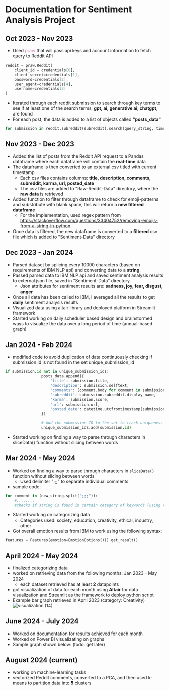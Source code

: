 # Documentation for Sentiment Analysis Project

## Oct 2023 - Nov 2023
- Used <span style="color: #d67fbb">praw</span> that will pass api keys and account information to fetch query to Reddit API
``` python
reddit = praw.Reddit(
    client_id = credentials[0],
    client_secret=credentials[1],
    password=credentials[2],
    user_agent=credentials[4],
    username=credentials[3]
)
```


- Iterated through each reddit submission to search through key terms to see if at least one of the search terms, **gpt, ai, generative ai, chatgpt**, are found
- For each post, the data is added to a list of objects called **"posts_data"**
``` python
for submission in reddit.subreddit(subreddit).search(query_string, time_filter='day', limit=20):

```

## Nov 2023 - Dec 2023
- Added the list of posts from the Reddit API request to a Pandas dataframe where each dataframe will contain the **real-time** data
- The dataframe is then converted to an external csv titled with current timestamp
	- Each csv files contains columns: **title, description, comments, subreddit, karma, url, posted_date**
 	- The csv files are added to "Raw-Reddit-Data" directory, where the **raw data** is retrieved
- Added function to filter through dataframe to check for emoji-patterns and substribute with blank space, this will return a **new filtered dataframe**
	- For the implementation, used regex pattern from <href>https://stackoverflow.com/questions/33404752/removing-emojis-from-a-string-in-python </href>
- Once data is filtered, the new dataframe is converted to a **filtered** csv file which is added to "Sentiment-Data" directory

## Dec 2023 - Jan 2024
- Parsed dataset by splicing every 10000 characters (based on requirements of IBM NLP api) and converting data to a **string**. 
- Passed parsed data to IBM NLP api and saved sentiment analysis results to external json file, saved in "Sentiment-Data" directory
	- Json attributes for sentiment results are: **sadness, joy, fear, disgust, anger**
- Once all data has been called to IBM, I averaged all the results to get **daily** sentiment analysis results
- Visualized data using altair library and deployed platform in Streamlit framework
- Started working on daily scheduler based design and brainstormed ways to visualize the data over a long period of time (annual-based graph)


## Jan 2024 - Feb 2024
- modified code to avoid duplication of data continuously checking if submission.id is not found in the set unique_submission_id
```python
if submission.id not in unique_submission_ids:
                posts_data.append({
                    'title': submission.title,
                    'description': submission.selftext,
                    'comments': [comment.body for comment in submission.comments.list()],
                    'subreddit': submission.subreddit.display_name,
                    'karma': submission.score,
                    'url': submission.url,
                    'posted_date': datetime.utcfromtimestamp(submission.created_utc)
                })

                # Add the submission ID to the set to track uniqueness
                unique_submission_ids.add(submission.id)

```
- Started working on finding a way to parse through characters in sliceData() function without slicing between words 

## Mar 2024 - May 2024
- Worked on finding a way to parse through characters in ```sliceData()``` function without slicing between words
	- Used delimiter ";;;" to separate individual comments
 - sample code:
```python
for comment in (new_string.split(";;;")):
	#........
	#checks if string is found in certain category of keywords (using re.compile), it is added to its corresponding list
```
- Started working on categorizing data
	- Categories used: society, education, creativity, ethical, industry, other
- Got overall emotion results from IBM to work using the following syntax:
```python
features = Features(emotion=EmotionOptions())).get_result()
```

## April 2024 - May 2024
- finalized categorizing data
- worked on retrieving data from the following months: Jan 2023 - May 2024
	- each dataset retrieved has at least **2** datapoints
 - got visualization of data for each month using **Altair** for data visualization and Streamlit as the framework to deploy python script
- Example bar graph retrieved in April 2023 (category: Creativity)
![visualization (14)](https://github.com/user-attachments/assets/325bd454-6064-404b-8c7e-7784b06c7832)
   
## June 2024 - July 2024
- Worked on documentation for results achieved for each month
- Worked on Power BI visualizating on graphs
- Sample graph shown below:
(todo: get later)

## August 2024 (current)
- working on machine-learning tasks
- vectorized Reddit comments, converted to a PCA, and then used k-means to partition data into **5** clusters
